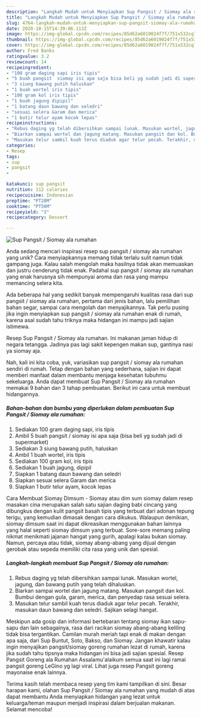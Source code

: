 ```yaml
---
description: "Langkah Mudah untuk Menyiapkan Sup Pangsit / Siomay ala rumahan Anti Gagal"
title: "Langkah Mudah untuk Menyiapkan Sup Pangsit / Siomay ala rumahan Anti Gagal"
slug: 4764-langkah-mudah-untuk-menyiapkan-sup-pangsit-siomay-ala-rumahan-anti-gagal
date: 2020-10-15T14:39:06.113Z
image: https://img-global.cpcdn.com/recipes/85d62a6019024f7f/751x532cq70/sup-pangsit-siomay-ala-rumahan-foto-resep-utama.jpg
thumbnail: https://img-global.cpcdn.com/recipes/85d62a6019024f7f/751x532cq70/sup-pangsit-siomay-ala-rumahan-foto-resep-utama.jpg
cover: https://img-global.cpcdn.com/recipes/85d62a6019024f7f/751x532cq70/sup-pangsit-siomay-ala-rumahan-foto-resep-utama.jpg
author: Fred Banks
ratingvalue: 3.2
reviewcount: 14
recipeingredient:
- "100 gram daging sapi iris tipis"
- "5 buah pangsit  siomay isi apa saja bisa beli yg sudah jadi di supermarket"
- "3 siung bawang putih haluskan"
- "1 buah wortel iris tipis"
- "100 gram kol iris tipis"
- "1 buah jagung dipipil"
- "1 batang daun bawang dan seledri"
- "sesuai selera Garam dan merica"
- "1 butir telur ayam kocok lepas"
recipeinstructions:
- "Rebus daging yg telah dibersihkan sampai lunak. Masukan wortel, jagung, dan bawang putih yang telah dihaluskan."
- "Biarkan sampai wortel dan jagung matang. Masukan pangsit dan kol. Bumbui dengan gula, garam, merica, dan penyedap rasa sesuai selera."
- "Masukan telur sambil kuah terus diaduk agar telur pecah. Terakhir, masukan daun bawang dan seledri. Sajikan selagi hangat."
categories:
- Resep
tags:
- sup
- pangsit
- 

katakunci: sup pangsit  
nutrition: 112 calories
recipecuisine: Indonesian
preptime: "PT28M"
cooktime: "PT56M"
recipeyield: "3"
recipecategory: Dessert

---
```



![Sup Pangsit / Siomay ala rumahan](https://img-global.cpcdn.com/recipes/85d62a6019024f7f/751x532cq70/sup-pangsit-siomay-ala-rumahan-foto-resep-utama.jpg)

Anda sedang mencari inspirasi resep sup pangsit / siomay ala rumahan yang unik? Cara menyiapkannya memang tidak terlalu sulit namun tidak gampang juga. Kalau salah mengolah maka hasilnya tidak akan memuaskan dan justru cenderung tidak enak. Padahal sup pangsit / siomay ala rumahan yang enak harusnya sih mempunyai aroma dan rasa yang mampu memancing selera kita.

Ada beberapa hal yang sedikit banyak mempengaruhi kualitas rasa dari sup pangsit / siomay ala rumahan, pertama dari jenis bahan, lalu pemilihan bahan segar, sampai cara mengolah dan menyajikannya. Tak perlu pusing jika ingin menyiapkan sup pangsit / siomay ala rumahan enak di rumah, karena asal sudah tahu triknya maka hidangan ini mampu jadi sajian istimewa.

Resep Sup Pangsit / Siomay ala rumahan. Ini makanan jaman hidup di negara tetangga. Jadinya pas lagi sakit kepengen makan sup, gantinya nasi ya siomay aja.


Nah, kali ini kita coba, yuk, variasikan sup pangsit / siomay ala rumahan sendiri di rumah. Tetap dengan bahan yang sederhana, sajian ini dapat memberi manfaat dalam membantu menjaga kesehatan tubuhmu sekeluarga. Anda dapat membuat Sup Pangsit / Siomay ala rumahan memakai 9 bahan dan 3 tahap pembuatan. Berikut ini cara untuk membuat hidangannya.

<!--inarticleads1-->

##### Bahan-bahan dan bumbu yang diperlukan dalam pembuatan Sup Pangsit / Siomay ala rumahan:

1. Sediakan 100 gram daging sapi, iris tipis
1. Ambil 5 buah pangsit / siomay isi apa saja (bisa beli yg sudah jadi di supermarket)
1. Sediakan 3 siung bawang putih, haluskan
1. Ambil 1 buah wortel, iris tipis
1. Sediakan 100 gram kol, iris tipis
1. Sediakan 1 buah jagung, dipipil
1. Siapkan 1 batang daun bawang dan seledri
1. Siapkan sesuai selera Garam dan merica
1. Siapkan 1 butir telur ayam, kocok lepas


Cara Membuat Siomay Dimsum - Siomay atau dim sum siomay dalam resep masakan cina merupakan salah satu sajian daging babi cincang yang dibungkus dengan kulit pangsit basah tipis yang terbuat dari adonan tepung terigu, yang kemudian dimasak dengan cara dikukus. Walaupun demikian, siomay dimsum saat ini dapat dikreasikan menggunakan bahan lainnya yang halal seperti siomay dimsum yang terbuat. Sore-sore memang paling nikmat menikmati jajanan hangat yang gurih, apalagi kalau bukan siomay. Namun, percaya atau tidak, siomay abang-abang yang dijual dengan gerobak atau sepeda memiliki cita rasa yang unik dan spesial. 

<!--inarticleads2-->

##### Langkah-langkah membuat Sup Pangsit / Siomay ala rumahan:

1. Rebus daging yg telah dibersihkan sampai lunak. Masukan wortel, jagung, dan bawang putih yang telah dihaluskan.
1. Biarkan sampai wortel dan jagung matang. Masukan pangsit dan kol. Bumbui dengan gula, garam, merica, dan penyedap rasa sesuai selera.
1. Masukan telur sambil kuah terus diaduk agar telur pecah. Terakhir, masukan daun bawang dan seledri. Sajikan selagi hangat.


Meskipun ada gosip dan informasi bertebaran tentang siomay ikan sapu-sapu dan lain sebagainya, rasa dari racikan siomay abang-abang keliling tidak bisa tergantikan. Camilan murah meriah tapi enak di makan dengan apa saja, dari Sup Buntut, Soto, Bakso, dan Siomay. Jangan khawatir kalau ingin menyajikan pangsit/siomay goreng rumahan lezat di rumah, karena jika sudah tahu tipsnya maka hidangan ini bisa jadi sajian spesial. Resep Pangsit Goreng ala Rumahan Assalamu&#39;alaikum semua saat ini lagi ramai pangsit goreng LeGino yg lagi viral. Lihat juga resep Pangsit goreng mayonaise enak lainnya. 

Terima kasih telah membaca resep yang tim kami tampilkan di sini. Besar harapan kami, olahan Sup Pangsit / Siomay ala rumahan yang mudah di atas dapat membantu Anda menyiapkan hidangan yang lezat untuk keluarga/teman maupun menjadi inspirasi dalam berjualan makanan. Selamat mencoba!
